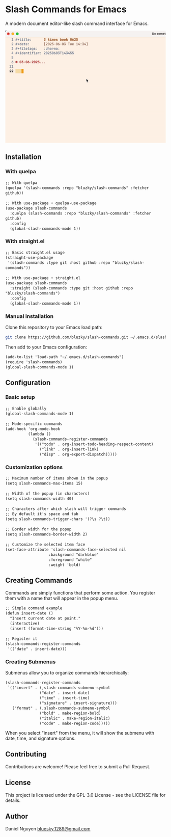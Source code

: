 # Slash Commands for Emacs


A modern document editor-like slash command interface for Emacs.

![Demo](./slashcommand.gif)

## Installation


### With quelpa

```elisp
;; With quelpa
(quelpa '(slash-commands :repo "bluzky/slash-commands" :fetcher github))

;; With use-package + quelpa-use-package
(use-package slash-commands
  :quelpa (slash-commands :repo "bluzky/slash-commands" :fetcher github)
  :config
  (global-slash-commands-mode 1))
```

### With straight.el

```elisp
;; Basic straight.el usage
(straight-use-package
 '(slash-commands :type git :host github :repo "bluzky/slash-commands"))

;; With use-package + straight.el
(use-package slash-commands
  :straight (slash-commands :type git :host github :repo "bluzky/slash-commands")
  :config
  (global-slash-commands-mode 1))
```

### Manual installation

Clone this repository to your Emacs load path:

```bash
git clone https://github.com/bluzky/slash-commands.git ~/.emacs.d/slash-commands
```

Then add to your Emacs configuration:

```elisp
(add-to-list 'load-path "~/.emacs.d/slash-commands")
(require 'slash-commands)
(global-slash-commands-mode 1)
```


## Configuration

### Basic setup

```elisp
;; Enable globally
(global-slash-commands-mode 1)

;; Mode-specific commands
(add-hook 'org-mode-hook
          (lambda ()
            (slash-commands-register-commands
             '(("todo" . org-insert-todo-heading-respect-content)
               ("link" . org-insert-link)
               ("disp" . org-export-dispatch)))))
```

### Customization options

```elisp
;; Maximum number of items shown in the popup
(setq slash-commands-max-items 15)

;; Width of the popup (in characters)
(setq slash-commands-width 40)

;; Characters after which slash will trigger commands
;; By default it's space and tab
(setq slash-commands-trigger-chars '(?\s ?\t))

;; Border width for the popup
(setq slash-commands-border-width 2)

;; Customize the selected item face
(set-face-attribute 'slash-commands-face-selected nil
                   :background "darkblue"
                   :foreground "white"
                   :weight 'bold)
```

## Creating Commands

Commands are simply functions that perform some action. You register them with a name that will appear in the popup menu.

```elisp
;; Simple command example
(defun insert-date ()
  "Insert current date at point."
  (interactive)
  (insert (format-time-string "%Y-%m-%d")))

;; Register it
(slash-commands-register-commands
 '(("date" . insert-date)))
```

### Creating Submenus

Submenus allow you to organize commands hierarchically:

```elisp
(slash-commands-register-commands
 `(("insert" . (,slash-commands-submenu-symbol
               ("date" . insert-date)
               ("time" . insert-time)
               ("signature" . insert-signature)))
   ("format" . (,slash-commands-submenu-symbol
               ("bold" . make-region-bold)
               ("italic" . make-region-italic)
               ("code" . make-region-code)))))
```

When you select "insert" from the menu, it will show the submenu with date, time, and signature options.

## Contributing

Contributions are welcome! Please feel free to submit a Pull Request.

## License

This project is licensed under the GPL-3.0 License - see the LICENSE file for details.

## Author

Daniel Nguyen <bluesky.1289@gmail.com>
